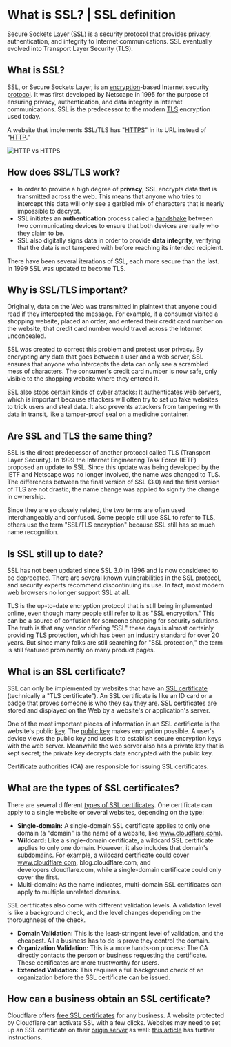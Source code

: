 # What is SSL? | SSL definition

Secure Sockets Layer (SSL) is a security protocol that provides privacy, authentication, and integrity to Internet communications. SSL eventually evolved into Transport Layer Security (TLS).

## What is SSL?

SSL, or Secure Sockets Layer, is an [encryption](https://www.cloudflare.com/learning/ssl/what-is-encryption/)-based Internet security [protocol](https://www.cloudflare.com/learning/network-layer/what-is-a-protocol/). It was first developed by Netscape in 1995 for the purpose of ensuring privacy, authentication, and data integrity in Internet communications. SSL is the predecessor to the modern [TLS](https://www.cloudflare.com/learning/ssl/transport-layer-security-tls/) encryption used today.

A website that implements SSL/TLS has "[HTTPS](https://www.cloudflare.com/learning/ssl/what-is-https/)" in its URL instead of "[HTTP](https://www.cloudflare.com/learning/ddos/glossary/hypertext-transfer-protocol-http/)."

![HTTP vs HTTPS](https://www.cloudflare.com/img/learning/security/glossary/what-is-ssl/http-vs-https.svg)

## How does SSL/TLS work?

- In order to provide a high degree of **privacy**, SSL encrypts data that is transmitted across the web. This means that anyone who tries to intercept this data will only see a garbled mix of characters that is nearly impossible to decrypt.
- SSL initiates an **authentication** process called a [handshake](https://www.cloudflare.com/learning/ssl/what-happens-in-a-tls-handshake/) between two communicating devices to ensure that both devices are really who they claim to be.
- SSL also digitally signs data in order to provide **data integrity**, verifying that the data is not tampered with before reaching its intended recipient.

There have been several iterations of SSL, each more secure than the last. In 1999 SSL was updated to become TLS.

## Why is SSL/TLS important?

Originally, data on the Web was transmitted in plaintext that anyone could read if they intercepted the message. For example, if a consumer visited a shopping website, placed an order, and entered their credit card number on the website, that credit card number would travel across the Internet unconcealed.

SSL was created to correct this problem and protect user privacy. By encrypting any data that goes between a user and a web server, SSL ensures that anyone who intercepts the data can only see a scrambled mess of characters. The consumer's credit card number is now safe, only visible to the shopping website where they entered it.

SSL also stops certain kinds of cyber attacks: It authenticates web servers, which is important because attackers will often try to set up fake websites to trick users and steal data. It also prevents attackers from tampering with data in transit, like a tamper-proof seal on a medicine container.

## Are SSL and TLS the same thing?

SSL is the direct predecessor of another protocol called TLS (Transport Layer Security). In 1999 the Internet Engineering Task Force (IETF) proposed an update to SSL. Since this update was being developed by the IETF and Netscape was no longer involved, the name was changed to TLS. The differences between the final version of SSL (3.0) and the first version of TLS are not drastic; the name change was applied to signify the change in ownership.

Since they are so closely related, the two terms are often used interchangeably and confused. Some people still use SSL to refer to TLS, others use the term "SSL/TLS encryption" because SSL still has so much name recognition.

## Is SSL still up to date?

SSL has not been updated since SSL 3.0 in 1996 and is now considered to be deprecated. There are several known vulnerabilities in the SSL protocol, and security experts recommend discontinuing its use. In fact, most modern web browsers no longer support SSL at all.

TLS is the up-to-date encryption protocol that is still being implemented online, even though many people still refer to it as "SSL encryption." This can be a source of confusion for someone shopping for security solutions. The truth is that any vendor offering "SSL" these days is almost certainly providing TLS protection, which has been an industry standard for over 20 years. But since many folks are still searching for "SSL protection," the term is still featured prominently on many product pages.

## What is an SSL certificate?

SSL can only be implemented by websites that have an [SSL certificate](https://www.cloudflare.com/learning/ssl/what-is-an-ssl-certificate/) (technically a "TLS certificate"). An SSL certificate is like an ID card or a badge that proves someone is who they say they are. SSL certificates are stored and displayed on the Web by a website's or application's server.

One of the most important pieces of information in an SSL certificate is the website's public [key](https://www.cloudflare.com/learning/ssl/what-is-a-cryptographic-key/). The [public key](https://www.cloudflare.com/learning/ssl/how-does-public-key-encryption-work/) makes encryption possible. A user's device views the public key and uses it to establish secure encryption keys with the web server. Meanwhile the web server also has a private key that is kept secret; the private key decrypts data encrypted with the public key.

Certificate authorities (CA) are responsible for issuing SSL certificates.

## What are the types of SSL certificates?

There are several different [types of SSL certificates](https://www.cloudflare.com/learning/ssl/types-of-ssl-certificates/). One certificate can apply to a single website or several websites, depending on the type:

- **Single-domain:** A single-domain SSL certificate applies to only one domain (a "domain" is the name of a website, like www.cloudflare.com).
- **Wildcard:** Like a single-domain certificate, a wildcard SSL certificate applies to only one domain. However, it also includes that domain's subdomains. For example, a wildcard certificate could cover www.cloudflare.com, blog.cloudflare.com, and developers.cloudflare.com, while a single-domain certificate could only cover the first.
- Multi-domain: As the name indicates, multi-domain SSL certificates can apply to multiple unrelated domains.

SSL certificates also come with different validation levels. A validation level is like a background check, and the level changes depending on the thoroughness of the check.

- **Domain Validation:** This is the least-stringent level of validation, and the cheapest. All a business has to do is prove they control the domain.
- **Organization Validation:** This is a more hands-on process: The CA directly contacts the person or business requesting the certificate. These certificates are more trustworthy for users.
- **Extended Validation:** This requires a full background check of an organization before the SSL certificate can be issued.

## How can a business obtain an SSL certificate?

Cloudflare offers [free SSL certificates](https://www.cloudflare.com/ssl/) for any business. A website protected by Cloudflare can activate SSL with a few clicks. Websites may need to set up an SSL certificate on their [origin server](https://www.cloudflare.com/learning/cdn/glossary/origin-server/) as well: [this article](https://support.cloudflare.com/hc/en-us/articles/360024787372-How-do-I-add-SSL-to-my-site-) has further instructions.

